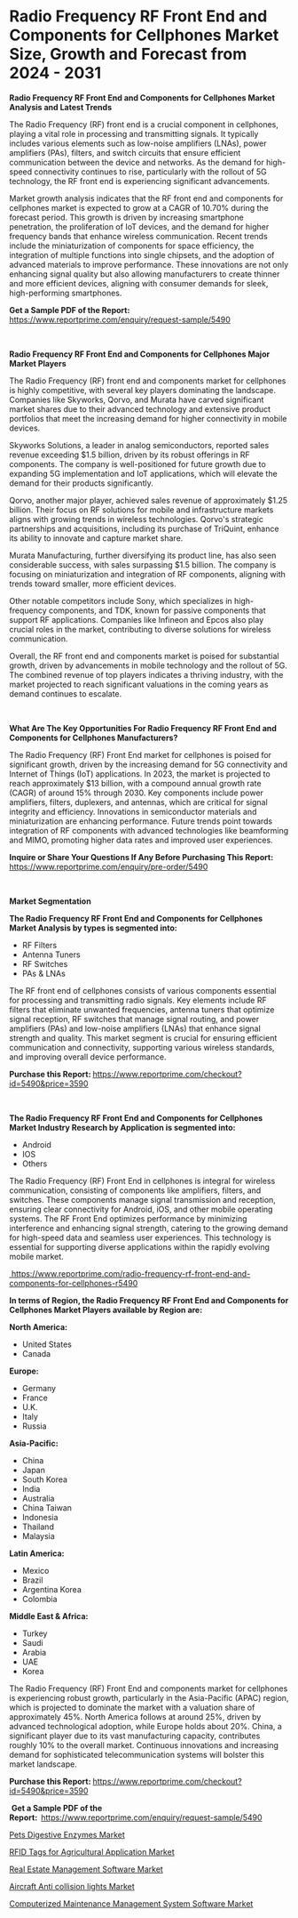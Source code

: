 <p><h1>Radio Frequency RF Front End and Components for Cellphones Market Size, Growth and Forecast from 2024 - 2031</h1></p><p><strong>Radio Frequency RF Front End and Components for Cellphones Market Analysis and Latest Trends</strong></p>
<p><p>The Radio Frequency (RF) front end is a crucial component in cellphones, playing a vital role in processing and transmitting signals. It typically includes various elements such as low-noise amplifiers (LNAs), power amplifiers (PAs), filters, and switch circuits that ensure efficient communication between the device and networks. As the demand for high-speed connectivity continues to rise, particularly with the rollout of 5G technology, the RF front end is experiencing significant advancements.</p><p>Market growth analysis indicates that the RF front end and components for cellphones market is expected to grow at a CAGR of 10.70% during the forecast period. This growth is driven by increasing smartphone penetration, the proliferation of IoT devices, and the demand for higher frequency bands that enhance wireless communication. Recent trends include the miniaturization of components for space efficiency, the integration of multiple functions into single chipsets, and the adoption of advanced materials to improve performance. These innovations are not only enhancing signal quality but also allowing manufacturers to create thinner and more efficient devices, aligning with consumer demands for sleek, high-performing smartphones.</p></p>
<p><strong>Get a Sample PDF of the Report:&nbsp;</strong> <a href="https://www.reportprime.com/enquiry/request-sample/5490">https://www.reportprime.com/enquiry/request-sample/5490</a></p>
<p>&nbsp;</p>
<p><strong>Radio Frequency RF Front End and Components for Cellphones Major Market Players</strong></p>
<p><p>The Radio Frequency (RF) front end and components market for cellphones is highly competitive, with several key players dominating the landscape. Companies like Skyworks, Qorvo, and Murata have carved significant market shares due to their advanced technology and extensive product portfolios that meet the increasing demand for higher connectivity in mobile devices.</p><p>Skyworks Solutions, a leader in analog semiconductors, reported sales revenue exceeding $1.5 billion, driven by its robust offerings in RF components. The company is well-positioned for future growth due to expanding 5G implementation and IoT applications, which will elevate the demand for their products significantly.</p><p>Qorvo, another major player, achieved sales revenue of approximately $1.25 billion. Their focus on RF solutions for mobile and infrastructure markets aligns with growing trends in wireless technologies. Qorvo's strategic partnerships and acquisitions, including its purchase of TriQuint, enhance its ability to innovate and capture market share.</p><p>Murata Manufacturing, further diversifying its product line, has also seen considerable success, with sales surpassing $1.5 billion. The company is focusing on miniaturization and integration of RF components, aligning with trends toward smaller, more efficient devices.</p><p>Other notable competitors include Sony, which specializes in high-frequency components, and TDK, known for passive components that support RF applications. Companies like Infineon and Epcos also play crucial roles in the market, contributing to diverse solutions for wireless communication.</p><p>Overall, the RF front end and components market is poised for substantial growth, driven by advancements in mobile technology and the rollout of 5G. The combined revenue of top players indicates a thriving industry, with the market projected to reach significant valuations in the coming years as demand continues to escalate.</p></p>
<p>&nbsp;</p>
<p><strong>What Are The Key Opportunities For Radio Frequency RF Front End and Components for Cellphones Manufacturers?</strong></p>
<p><p>The Radio Frequency (RF) Front End market for cellphones is poised for significant growth, driven by the increasing demand for 5G connectivity and Internet of Things (IoT) applications. In 2023, the market is projected to reach approximately $13 billion, with a compound annual growth rate (CAGR) of around 15% through 2030. Key components include power amplifiers, filters, duplexers, and antennas, which are critical for signal integrity and efficiency. Innovations in semiconductor materials and miniaturization are enhancing performance. Future trends point towards integration of RF components with advanced technologies like beamforming and MIMO, promoting higher data rates and improved user experiences.</p></p>
<p><strong>Inquire or Share Your Questions If Any Before Purchasing This Report:</strong> <a href="https://www.reportprime.com/enquiry/pre-order/5490">https://www.reportprime.com/enquiry/pre-order/5490</a></p>
<p>&nbsp;</p>
<p><strong>Market Segmentation</strong></p>
<p><strong>The Radio Frequency RF Front End and Components for Cellphones Market Analysis by types is segmented into:</strong></p>
<p><ul><li>RF Filters</li><li>Antenna Tuners</li><li>RF Switches</li><li>PAs & LNAs</li></ul></p>
<p><p>The RF front end of cellphones consists of various components essential for processing and transmitting radio signals. Key elements include RF filters that eliminate unwanted frequencies, antenna tuners that optimize signal reception, RF switches that manage signal routing, and power amplifiers (PAs) and low-noise amplifiers (LNAs) that enhance signal strength and quality. This market segment is crucial for ensuring efficient communication and connectivity, supporting various wireless standards, and improving overall device performance.</p></p>
<p><strong>Purchase this Report:&nbsp;</strong><a href="https://www.reportprime.com/checkout?id=5490&price=3590">https://www.reportprime.com/checkout?id=5490&price=3590</a></p>
<p>&nbsp;</p>
<p><strong>The Radio Frequency RF Front End and Components for Cellphones Market Industry Research by Application is segmented into:</strong></p>
<p><ul><li>Android</li><li>IOS</li><li>Others</li></ul></p>
<p><p>The Radio Frequency (RF) Front End in cellphones is integral for wireless communication, consisting of components like amplifiers, filters, and switches. These components manage signal transmission and reception, ensuring clear connectivity for Android, iOS, and other mobile operating systems. The RF Front End optimizes performance by minimizing interference and enhancing signal strength, catering to the growing demand for high-speed data and seamless user experiences. This technology is essential for supporting diverse applications within the rapidly evolving mobile market.</p></p>
<p><a href="https://www.reportprime.com/radio-frequency-rf-front-end-and-components-for-cellphones-r5490">&nbsp;https://www.reportprime.com/radio-frequency-rf-front-end-and-components-for-cellphones-r5490</a></p>
<p><strong>In terms of Region, the Radio Frequency RF Front End and Components for Cellphones Market Players available by Region are:</strong></p>
<p>
    <p> <strong> North America: </strong>
        <ul>
            <li>United States</li>
            <li>Canada</li>
        </ul>
        </p> 
    <p> <strong> Europe: </strong>
        <ul>
            <li>Germany</li>
            <li>France</li>
            <li>U.K.</li>
            <li>Italy</li>
            <li>Russia</li>
        </ul>
        </p> 
    <p> <strong> Asia-Pacific: </strong>
        <ul>
            <li>China</li>
            <li>Japan</li>
            <li>South Korea</li>
            <li>India</li>
            <li>Australia</li>
            <li>China Taiwan</li>
            <li>Indonesia</li>
            <li>Thailand</li>
            <li>Malaysia</li>
        </ul>
        </p> 
    <p> <strong> Latin America: </strong>
        <ul>
            <li>Mexico</li>
            <li>Brazil</li>
            <li>Argentina Korea</li>
            <li>Colombia</li>
        </ul>
        </p> 
    <p> <strong> Middle East & Africa: </strong>
        <ul>
            <li>Turkey</li>
            <li>Saudi</li>
            <li>Arabia</li>
            <li>UAE</li>
            <li>Korea</li>
        </ul>
    </p>
    </p>
<p><p>The Radio Frequency (RF) Front End and components market for cellphones is experiencing robust growth, particularly in the Asia-Pacific (APAC) region, which is projected to dominate the market with a valuation share of approximately 45%. North America follows at around 25%, driven by advanced technological adoption, while Europe holds about 20%. China, a significant player due to its vast manufacturing capacity, contributes roughly 10% to the overall market. Continuous innovations and increasing demand for sophisticated telecommunication systems will bolster this market landscape.</p></p>
<p><strong>Purchase this Report: </strong><a href="https://www.reportprime.com/checkout?id=5490&price=3590">https://www.reportprime.com/checkout?id=5490&price=3590</a></p>
<p>&nbsp;<strong>Get a Sample PDF of the Report:&nbsp;&nbsp;</strong><a href="https://www.reportprime.com/enquiry/request-sample/5490">https://www.reportprime.com/enquiry/request-sample/5490</a></p>
<p><strong></strong></p>
<p><p><a href="https://issuu.com/reportprime-2/docs/pets-digestive-enzymes-market-size-_d0582375ce6f09">Pets Digestive Enzymes Market</a></p><p><a href="https://github.com/LilianFaulkner65/Market-Research-Report-List-1/blob/main/rfid-tags-for-agricultural-application-market.md">RFID Tags for Agricultural Application Market</a></p><p><a href="https://www.linkedin.com/pulse/global-real-estate-management-software-market-opportunities-bionc?trackingId=FEc7xFOJQbO2v15sbBjlwQ%3D%3D">Real Estate Management Software Market</a></p><p><a href="https://github.com/SamiaChowdhury801/Market-Research-Report-List-1/blob/main/aircraft-anti-collision-lights-market.md">Aircraft Anti collision lights Market</a></p><p><a href="https://www.linkedin.com/pulse/computerized-maintenance-management-system-software-market-maa2c?trackingId=OK3gdIDkRuO2om0nRRnssQ%3D%3D">Computerized Maintenance Management System Software Market</a></p></p>